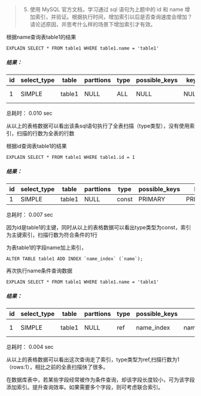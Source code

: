 > 5. 使用 MySQL 官方文档，学习通过 sql 语句为上题中的 id 和 name 增加索引，并验证。根据执行时间，增加索引以后是否查询速度会增加？请论述原因，并思考什么样的场景下增加索引才有效。

根据name查询表table1的结果
```buildoutcfg
EXPLAIN SELECT * FROM table1 WHERE table1.name = 'table1'
```
##### 结果：
id|select_type|table|parttions|type|possible_keys|key|key_len|ref|rows|filtered|Extra|
---|---|---|---|---|---|---|---|---|---|---|---|
1|SIMPLE|table1|NULL|ALL|NULL|NULL|NULL|NULL|2|50.00|Using where

总耗时： 0.010 sec

从以上的表格数据可以看出该条sql语句执行了全表扫描（type类型），没有使用索引，扫描的行数为全表的行数

根据id查询表table1的结果
```buildoutcfg
EXPLAIN SELECT * FROM table1 WHERE table1.id = 1
```
##### 结果：
id|select_type|table|parttions|type|possible_keys|key|key_len|ref|rows|filtered|Extra|
---|---|---|---|---|---|---|---|---|---|---|---|
1|SIMPLE|table1|NULL|const|PRIMARY|PRIMARY|4|const|1|100.00|NULL
总耗时： 0.007 sec

因为id是table1的主键，同时从以上的表格数据可以看出type类型为const，索引为主键索引，扫描行数为符合条件的1行

为表table1的字段name加上索引，
```buildoutcfg
ALTER TABLE table1 ADD INDEX `name_index` (`name`);
```
再次执行name条件查询数据
```buildoutcfg
EXPLAIN SELECT * FROM table1 WHERE table1.name = 'table1'
```

##### 结果：
id|select_type|table|parttions|type|possible_keys|key|key_len|ref|rows|filtered|Extra|
---|---|---|---|---|---|---|---|---|---|---|---|
1|SIMPLE|table1|NULL|ref|name_index|name_index|83|const|1|100.00|Using index
总耗时： 0.004 sec

从以上的表格数据可以看出这次查询走了索引，type类型为ref,扫描行数为1（rows:1），相比之前的全表扫描快了很多。

在数据库表中，若某些字段经常被作为条件查询，却该字段长度较小，可为该字段添加索引。提升查询效率。如果需要多个字段，则可考虑联合索引。